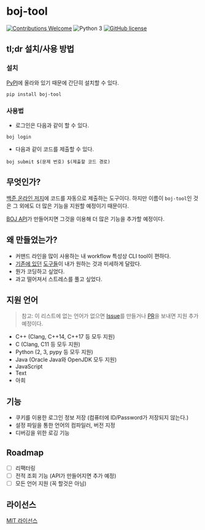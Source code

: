 # boj-tool
[![Contributions Welcome](https://img.shields.io/badge/contributions-welcome-brightgreen.svg)](https://github.com/sohnryang/boj-tool/pulls)
![Python 3](https://img.shields.io/badge/python-3-blue.svg)
[![GitHub license](https://img.shields.io/github/license/sohnryang/boj-tool.svg)](https://github.com/sohnryang/boj-tool/blob/master/LICENSE)

## tl;dr 설치/사용 방법

### 설치
[PyPI](https://pypi.org/project/boj-tool/)에 올라와 있기 때문에 간단히 설치할 수 있다.
```
pip install boj-tool
```

### 사용법
- 로그인은 다음과 같이 할 수 있다.
```
boj login
```
- 다음과 같이 코드를 제출할 수 있다.
```
boj submit $(문제 번호) $(제출할 코드 경로)
```

## 무엇인가?
[백준 온라인 저지](https://www.acmicpc.net)에 코드를 자동으로 제출하는 도구이다. 하지만 이름이 `boj-tool`인 것은 그 외에도 더 많은 기능을 지원할 예정이기 때문이다.

[BOJ API](https://www.acmicpc.net/board/view/10929)가 만들어지면 그것을 이용해 더 많은 기능을 추가할 예정이다.

## 왜 만들었는가?
- 커맨드 라인을 많이 사용하는 내 workflow 특성상 CLI tool이 편하다.
- [기존에 있던](https://github.com/sjy366/BOJ-Auto-Submit) [도구들](https://github.com/Baekjoon/submit-tool)이 내가 원하는 것과 미세하게 달랐다.
- 뭔가 코딩하고 싶었다.
- 과고 떨어져서 스트레스를 풀고 싶었다.

## 지원 언어
> 참고: 이 리스트에 없는 언어가 없으면 [Issue](https://github.com/sohnryang/boj-tool/issues)를 만들거나 [PR](https://github.com/sohnryang/boj-tool/pulls)을 보내면 지원 추가 예정이다.

- C++ (Clang, C++14, C++17 등 모두 지원)
- C (Clang, C11 등 모두 지원)
- Python (2, 3, pypy 등 모두 지원)
- Java (Oracle Java와 OpenJDK 모두 지원)
- JavaScript
- Text
- 아희

## 기능
- 쿠키를 이용한 로그인 정보 저장 (컴퓨터에 ID/Password가 저장되지 않는다.)
- 설정 파일을 통한 언어의 컴파일러, 버전 지정
- 디버깅을 위한 로깅 기능

## Roadmap
- [ ] 리팩터링
- [ ] 전적 조회 기능 (API가 만들어지면 추가 예정)
- [ ] 모든 언어 지원 (꼭 할것은 아님)

## 라이선스
[MIT 라이선스](https://github.com/sohnryang/boj-tool/blob/master/LICENSE)
